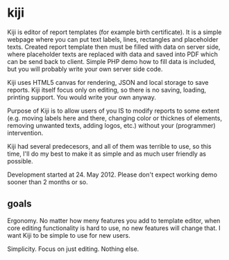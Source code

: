 kiji
====

Kiji is editor of report templates (for example birth certificate). It is a simple webpage where you can put text labels, lines, rectangles and placeholder texts. Created report template then must be filled with data on server side, where placeholder texts are replaced with data and saved into PDF which can be send back to client. Simple PHP demo how to fill data is included, but you will probably write your own server side code.

Kiji uses HTML5 canvas for rendering, JSON and local storage to save reports. Kiji itself focus only on editing, so there is no saving, loading, printing support. You would write your own anyway.

Purpose of Kiji is to allow users of you IS to modify reports to some extent (e.g. moving labels here and there, changing color or thicknes of elements, removing unwanted texts, adding logos, etc.) without your (programmer) intervention.

Kiji had several predecesors, and all of them was terrible to use, so this time, I'll do my best to make it as simple and as much user friendly as possible.

Development started at 24. May 2012. Please don't expect working demo sooner than 2 months or so.

goals
-----
Ergonomy. No matter how meny features you add to template editor, when core editing functionality is hard to use, no new features will change that. I want Kiji to be simple to use for new users.

Simplicity. Focus on just editing. Nothing else.